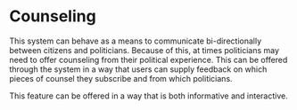 # Counseling
This system can behave as a means to communicate bi-directionally between citizens and politicians. Because of this, at times politicians may need to offer counseling from their political experience. This can be offered through the system in a way that users can supply feedback on which pieces of counsel they subscribe and from which politicians.

This feature can be offered in a way that is both informative and interactive.
